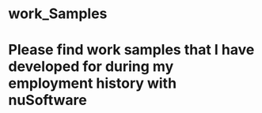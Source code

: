 # work_Samples
# Please find work samples that I have developed for during my employment history with nuSoftware